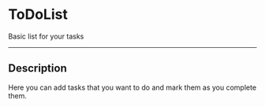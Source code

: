 # ToDoList
Basic list for your tasks
***
## Description
Here you can add tasks that you want to do and mark them as you complete them.